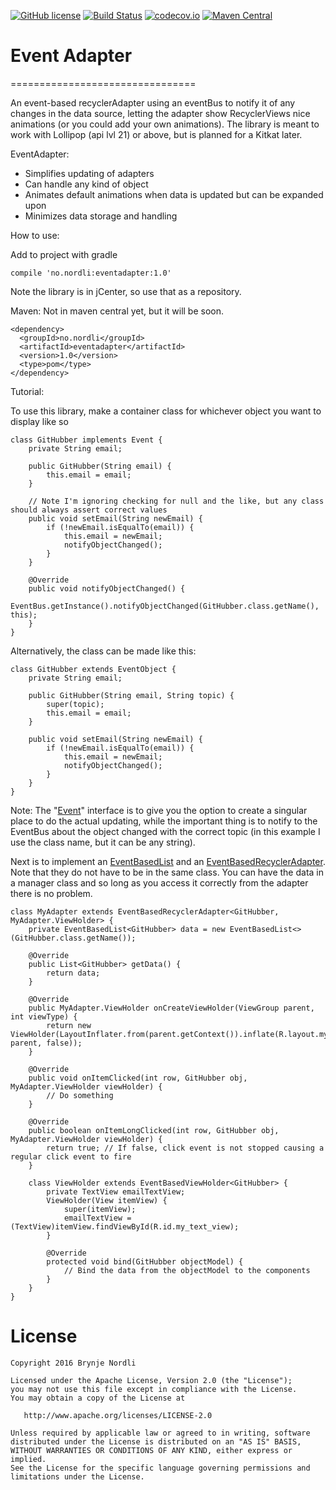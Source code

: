 [![GitHub license](https://img.shields.io/github/license/brynjen/eventadapter.svg)](http://www.apache.org/licenses/LICENSE-2.0.html)
[![Build Status](https://travis-ci.org/brynjen/eventadapter.svg?branch=develop)](https://travis-ci.org/brynjen/eventadapter) 
[![codecov.io](http://codecov.io/github/brynjen/eventadapter/coverage.svg?branch=develop)](http://codecov.io/github/brynjen/eventadapter?branch=develop)
[![Maven Central](https://img.shields.io/maven-central/v/com.github.brynjen/eventadapter.svg)](http://search.maven.org/#search%7Cga%7C1%7Ca%3A%22eventadapter%22)

# Event Adapter
================================

An event-based recyclerAdapter using an eventBus to notify it of any changes in the data source, letting the adapter show RecyclerViews nice animations (or you could add your own animations).
The library is meant to work with Lollipop (api lvl 21) or above, but is planned for a Kitkat later.

EventAdapter:

* Simplifies updating of adapters
* Can handle any kind of object
* Animates default animations when data is updated but can be expanded upon
* Minimizes data storage and handling

How to use:

Add to project with gradle

    compile 'no.nordli:eventadapter:1.0'

Note the library is in jCenter, so use that as a repository.

Maven: Not in maven central yet, but it will be soon.

    <dependency>
      <groupId>no.nordli</groupId>
      <artifactId>eventadapter</artifactId>
      <version>1.0</version>
      <type>pom</type>
    </dependency>

Tutorial:

To use this library, make a container class for whichever object you want to display like so

    class GitHubber implements Event {
        private String email;

        public GitHubber(String email) {
            this.email = email;
        }
        
        // Note I'm ignoring checking for null and the like, but any class should always assert correct values
        public void setEmail(String newEmail) {
            if (!newEmail.isEqualTo(email)) {
                this.email = newEmail;
                notifyObjectChanged();
            }
        }

        @Override
        public void notifyObjectChanged() {
            EventBus.getInstance().notifyObjectChanged(GitHubber.class.getName(), this);
        }
    }

Alternatively, the class can be made like this:

    class GitHubber extends EventObject {
        private String email;
        
        public GitHubber(String email, String topic) {
            super(topic);
            this.email = email;
        }

        public void setEmail(String newEmail) {
            if (!newEmail.isEqualTo(email)) {
                this.email = newEmail;
                notifyObjectChanged();
            }
        }
    }

Note: The "[Event](https://github.com/brynjen/eventadapter/blob/master/eventadapter/src/main/java/no/nordli/eventadapter/Event.java)" interface is to give you the option to create a singular place to do the actual updating, while the important thing is to
notify to the EventBus about the object changed with the correct topic (in this example I use the class name, but it can be any string).

Next is to implement an [EventBasedList](https://github.com/brynjen/eventadapter/blob/master/eventadapter/src/main/java/no/nordli/eventadapter/EventBasedList.java) and an [EventBasedRecyclerAdapter](https://github.com/brynjen/eventadapter/blob/master/eventadapter/src/main/java/no/nordli/eventadapter/EventBasedRecyclerAdapter.java). Note that they do not have to be in the same class.
You can have the data in a manager class and so long as you access it correctly from the adapter there is no problem.

    class MyAdapter extends EventBasedRecyclerAdapter<GitHubber, MyAdapter.ViewHolder> {
        private EventBasedList<GitHubber> data = new EventBasedList<>(GitHubber.class.getName());
        
        @Override
        public List<GitHubber> getData() {
            return data;
        }
        
        @Override
        public MyAdapter.ViewHolder onCreateViewHolder(ViewGroup parent, int viewType) {
            return new ViewHolder(LayoutInflater.from(parent.getContext()).inflate(R.layout.myrow, parent, false));
        }
        
        @Override
        public void onItemClicked(int row, GitHubber obj, MyAdapter.ViewHolder viewHolder) {
            // Do something
        }
        
        @Override
        public boolean onItemLongClicked(int row, GitHubber obj, MyAdapter.ViewHolder viewHolder) {
            return true; // If false, click event is not stopped causing a regular click event to fire
        }
        
        class ViewHolder extends EventBasedViewHolder<GitHubber> {
            private TextView emailTextView;
            ViewHolder(View itemView) {
                super(itemView);
                emailTextView = (TextView)itemView.findViewById(R.id.my_text_view);
            }
            
            @Override
            protected void bind(GitHubber objectModel) {
                // Bind the data from the objectModel to the components
            }
        }
    }

License
====================

    Copyright 2016 Brynje Nordli

    Licensed under the Apache License, Version 2.0 (the "License");
    you may not use this file except in compliance with the License.
    You may obtain a copy of the License at

       http://www.apache.org/licenses/LICENSE-2.0

    Unless required by applicable law or agreed to in writing, software
    distributed under the License is distributed on an "AS IS" BASIS,
    WITHOUT WARRANTIES OR CONDITIONS OF ANY KIND, either express or implied.
    See the License for the specific language governing permissions and
    limitations under the License.
